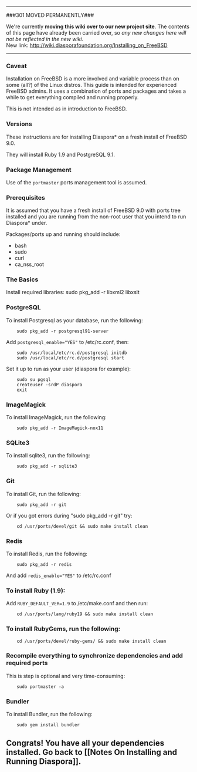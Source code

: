 ----

###301 MOVED PERMANENTLY###

We're currently **moving this wiki over to our new project site**. The contents of this page have  already been carried over, so _any new changes here will not be reflected in the new wiki_.  
New link: http://wiki.diasporafoundation.org/Installing_on_FreeBSD

----


### Caveat

Installation on FreeBSD is a more involved and variable process than on some (all?) of the Linux distros.  This guide is intended for experienced FreeBSD admins. It uses a combination of ports and packages and takes a while to get everything compiled and running properly.

This is not intended as in introduction to FreeBSD.

### Versions

These instructions are for installing Diaspora* on a fresh install of FreeBSD 9.0.

They will install Ruby 1.9 and PostgreSQL 9.1.

### Package Management

Use of the `portmaster` ports management tool is assumed.

### Prerequisites

It is assumed that you have a fresh install of FreeBSD 9.0 with ports tree installed and you are running from the non-root user that you intend to run Diaspora* under.  

Packages/ports up and running should include:
* bash
* sudo
* curl
* ca_nss_root

### The Basics

Install required libraries:
        sudo pkg_add -r libxml2 libxslt


### PostgreSQL 

To install Postgresql as your database, run the following:

        sudo pkg_add -r postgresql91-server
 
Add `postgresql_enable="YES"` to /etc/rc.conf, then:

        sudo /usr/local/etc/rc.d/postgresql initdb
        sudo /usr/local/etc/rc.d/postgresql start
    
Set it up to run as your user (diaspora for example):

        sudo su pgsql
        createuser -srdP diaspora
        exit

### ImageMagick

To install ImageMagick, run the following:

        sudo pkg_add -r ImageMagick-nox11

### SQLite3

To install sqlite3, run the following:

        sudo pkg_add -r sqlite3

### Git

To install Git, run the following:

        sudo pkg_add -r git

Or if you got errors during "sudo pkg_add -r git" try:

        cd /usr/ports/devel/git && sudo make install clean

### Redis

To install Redis, run the following:

        sudo pkg_add -r redis

And add `redis_enable="YES"` to /etc/rc.conf


### To install Ruby (1.9):

Add `RUBY_DEFAULT_VER=1.9` to /etc/make.conf and then run:

        cd /usr/ports/lang/ruby19 && sudo make install clean
      
### To install RubyGems, run the following:

        cd /usr/ports/devel/ruby-gems/ && sudo make install clean
    
### Recompile everything to synchronize dependencies and add required ports

This is step is optional and very time-consuming:

        sudo portmaster -a
    
### Bundler

To install Bundler, run the following:

        sudo gem install bundler 

## Congrats! You have all your dependencies installed. Go back to [[Notes On Installing and Running Diaspora]].